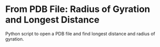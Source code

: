 # From PDB File: Radius of Gyration and Longest Distance

Python script to open a PDB file and find longest distance and radius of gyration.
